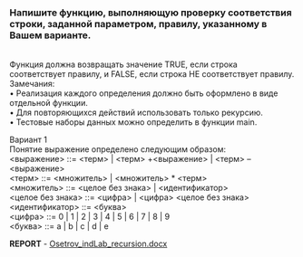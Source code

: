  <h3>Напишите функцию, выполняющую проверку соответствия строки, заданной параметром, правилу, указанному в Вашем варианте.</h3></br>
Функция должна возвращать значение TRUE, если строка соответствует правилу, и FALSE, если строка НЕ соответствует правилу.</br>
Замечания:</br>
•	 Реализация каждого определения должно быть оформлено в виде отдельной функции.</br> 
•	Для повторяющихся действий использовать только рекурсию.</br>
•	 Тестовые наборы данных можно определить в функции main.</br>

 Вариант 1</br>
Понятие выражение определено следующим образом:</br> 
<выражение> ::= <терм> | <терм> +<выражение> | <терм> – <выражение></br> 
<терм> ::= <множитель> | <множитель> * <терм></br>
<множитель> ::= <целое без знака> | <идентификатор></br> 
<целое без знака> ::= <цифра> | <цифра> <целое без знака></br> 
<идентификатор> ::= <буква></br>
<цифра> ::= 0 | 1 | 2 | 3 | 4 | 5 | 6 | 7 | 8 | 9</br> 
<буква> ::= a | b | c | d | e </br>

<b>REPORT</b> - [Osetrov_indLab_recursion.docx](https://github.com/danos011/REcursion/files/9749250/Osetrov_indLab_recursion.docx)

